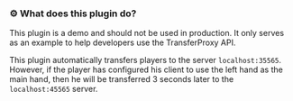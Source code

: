 ### ⚙️ What does this plugin do?

This plugin is a demo and should not be used in production. It only serves as an example to help developers use the TransferProxy API.

This plugin automatically transfers players to the server ``localhost:35565``. However, if the player has configured his client to use the left hand as the main hand, then he will be transferred 3 seconds later to the ``localhost:45565`` server.